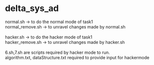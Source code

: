 # delta_sys_ad
normal.sh -> to do the normal mode of task1 <br>
normal_remove.sh -> to unravel changes made by normal.sh<br><br>
hacker.sh -> to do the hacker mode of task1 <br>
hacker_remove.sh -> to unravel changes made by hacker.sh<br><br>
6.sh,7.sh are scripts required by hacker mode to run.<br>
algorithm.txt, dataStructure.txt required to provide input for hackermode
